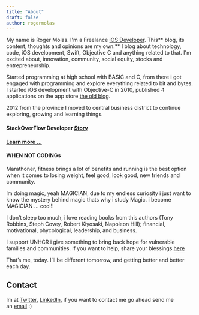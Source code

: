 ```yaml
---
title: "About"
draft: false
author: rogermolas
---
```

My name is Roger Molas. I'm a Freelance [ iOS Developer](https://github.com/rogermolas). This** blog, its content, thoughts and opinions are my own.** I blog about technology, code, iOS development, Swift, Objective C and anything related to that. I'm excited about, innovation, community, social equity, stocks and entrepreneurship.

Started programming at high school with BASIC and C, from there i got engaged with programming and explore everything related to bit and bytes. I started iOS development with Objective-C in 2010, published 4 applications on the app store [ the old blog](http://infotechcreations.blogspot.com/p/apps.html).

2012 from the province I moved to central business district to continue  exploring, growing and learning things.
#### StackOverFlow Developer [Story](https://stackoverflow.com/story/rogermolas)
#### [Learn more ...](http://rogermolas.com/about.html)

#### WHEN NOT CODINGs

Marathoner, fitness brings a lot of benefits and running is the best option when it comes to losing weight, feel good, look good, new friends and community.

Im doing magic, yeah MAGICIAN, due to my endless curiosity i just want to know the mystery behind magic thats why i study Magic. i become MAGICIAN … cool!!

I don’t sleep too much, i love reading books from this authors (Tony Robbins, Steph Covey, Robert Kiyosaki, Napoleon Hill); financial, motivational, phycological, leadership, and business.

I support UNHCR i give something to bring back hope for vulnerable families and communities.
If you want to help, share your blessings [here](https://donate.unhcr.ph/sharehope/)

That’s me, today. I’ll be different tomorrow, and getting better and better each day.

## Contact
Im at [Twitter](https://twitter.com/roger_molas), [LinkedIn](https://ph.linkedin.com/in/rogermolas), if you want to contact me go ahead send me an [email](mailto:contact@rogermolas.com) :)

